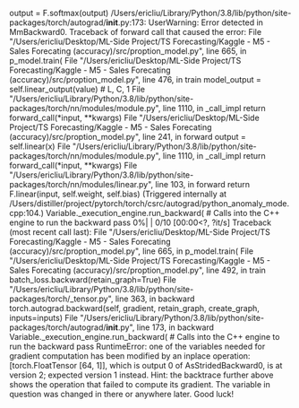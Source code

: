  output = F.softmax(output)
/Users/ericliu/Library/Python/3.8/lib/python/site-packages/torch/autograd/__init__.py:173: UserWarning: Error detected in MmBackward0. Traceback of forward call that caused the error:
  File "/Users/ericliu/Desktop/ML-Side Project/TS Forecasting/Kaggle - M5 - Sales Forecating (accuracy)/src/proption_model.py", line 665, in <module>
    p_model.train(
  File "/Users/ericliu/Desktop/ML-Side Project/TS Forecasting/Kaggle - M5 - Sales Forecating (accuracy)/src/proption_model.py", line 476, in train
    model_output = self.linear_output(value)  # L, C, 1
  File "/Users/ericliu/Library/Python/3.8/lib/python/site-packages/torch/nn/modules/module.py", line 1110, in _call_impl
    return forward_call(*input, **kwargs)
  File "/Users/ericliu/Desktop/ML-Side Project/TS Forecasting/Kaggle - M5 - Sales Forecating (accuracy)/src/proption_model.py", line 241, in forward
    output = self.linear(x)
  File "/Users/ericliu/Library/Python/3.8/lib/python/site-packages/torch/nn/modules/module.py", line 1110, in _call_impl
    return forward_call(*input, **kwargs)
  File "/Users/ericliu/Library/Python/3.8/lib/python/site-packages/torch/nn/modules/linear.py", line 103, in forward
    return F.linear(input, self.weight, self.bias)
 (Triggered internally at  /Users/distiller/project/pytorch/torch/csrc/autograd/python_anomaly_mode.cpp:104.)
  Variable._execution_engine.run_backward(  # Calls into the C++ engine to run the backward pass
  0%|                                                                                                                                      | 0/10 [00:00<?, ?it/s]
Traceback (most recent call last):
  File "/Users/ericliu/Desktop/ML-Side Project/TS Forecasting/Kaggle - M5 - Sales Forecating (accuracy)/src/proption_model.py", line 665, in <module>
    p_model.train(
  File "/Users/ericliu/Desktop/ML-Side Project/TS Forecasting/Kaggle - M5 - Sales Forecating (accuracy)/src/proption_model.py", line 492, in train
    batch_loss.backward(retain_graph=True)
  File "/Users/ericliu/Library/Python/3.8/lib/python/site-packages/torch/_tensor.py", line 363, in backward
    torch.autograd.backward(self, gradient, retain_graph, create_graph, inputs=inputs)
  File "/Users/ericliu/Library/Python/3.8/lib/python/site-packages/torch/autograd/__init__.py", line 173, in backward
    Variable._execution_engine.run_backward(  # Calls into the C++ engine to run the backward pass
RuntimeError: one of the variables needed for gradient computation has been modified by an inplace operation: [torch.FloatTensor [64, 1]], which is output 0 of AsStridedBackward0, is at version 2; expected version 1 instead. Hint: the backtrace further above shows the operation that failed to compute its gradient. The variable in question was changed in there or anywhere later. Good luck!